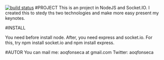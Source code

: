 [![build status](https://secure.travis-ci.org/aoqfonseca/nodekeynote.png)](http://travis-ci.org/aoqfonseca/nodekeynote)
#PROJECT
This is an project in NodeJS and Socket.IO. I created this to stedy ths two technologies and make more easy present my keynotes.

#INSTALL

You need before install node.
After, you need express and socket.io. For this, try npm install socket.io and npm install express.

#AUTOR
You can mail me: aoqfonseca at gmail.com
Twitter: aoqfonseca

